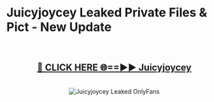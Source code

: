 # Juicyjoycey Leaked Private Files & Pict - New Update
<br>
<div align="center">
<h2><a href="https://mediafilles.blogspot.com/?title=Juicyjoycey" rel="nofollow">🔴 CLICK HERE 🌐==►► Juicyjoycey</a></h2>
<br>
<a href="https://mediafilles.blogspot.com/?title=Juicyjoycey" rel="nofollow" data-target="animated-image.originalLink"><img src="https://i.ibb.co.com/WyWwxjT/player-gif2.gif" alt="Juicyjoycey Leaked OnlyFans" style="max-width: 100%; display: inline-block;" data-target="animated-image.originalImage"></a>
</div>
<br>